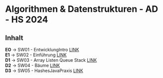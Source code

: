 # Algorithmen & Datenstrukturen  - AD - HS 2024

## Inhalt

**EO** -> SW01 - EntwicklungIntro [LINK](src/main/java/ch/hslu/SW01)  
**E1** -> SW02 - Einführung  [LINK](src/main/java/ch/hslu/SW02)  
**D1** -> SW03 - Array Listen Queue Stack  [LINK](src/main/java/ch/hslu/SW03)  
**D2** -> SW04 - Bäume  [LINK](src/main/java/ch/hslu/SW04)  
**D3** -> SW05 - HashesJavaPraxis  [LINK](src/main/java/ch/hslu/SW05)  
